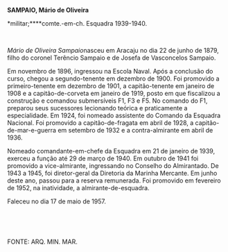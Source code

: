 **SAMPAIO, Mário de Oliveira**

\*militar;****comte.-em-ch. Esquadra 1939-1940.

 

*Mário de Oliveira Sampaio*nasceu em Aracaju no dia 22 de junho de 1879,
filho do coronel Terêncio Sampaio e de Josefa de Vasconcelos Sampaio.

Em novembro de 1896, ingressou na Escola Naval. Após a conclusão do
curso, chegou a segundo-tenente em dezembro de 1900. Foi promovido a
primeiro-tenente em dezembro de 1901, a capitão-tenente em janeiro de
1908 e a capitão-de-corveta em janeiro de 1919, posto em que fiscalizou
a construção e comandou submersíveis F1, F3 e F5. No comando do F1,
preparou seus sucessores lecionando teórica e praticamente a
especialidade. Em 1924, foi nomeado assistente do Comando da Esquadra
Nacional. Foi promovido a capitão-de-fragata em abril de 1928, a
capitão-de-mar-e-guerra em setembro de 1932 e a contra-almirante em
abril de 1936.

Nomeado comandante-em-chefe da Esquadra em 21 de janeiro de 1939,
exerceu a função até 29 de março de 1940. Em outubro de 1941 foi
promovido a vice-almirante, ingressando no Conselho do Almirantado. De
1943 a 1945, foi diretor-geral da Diretoria da Marinha Mercante. Em
junho deste ano, passou para a reserva remunerada. Foi promovido em
fevereiro de 1952, na inatividade, a almirante-de-esquadra.

Faleceu no dia 17 de maio de 1957.

 

 

FONTE: ARQ. MIN. MAR.

 
